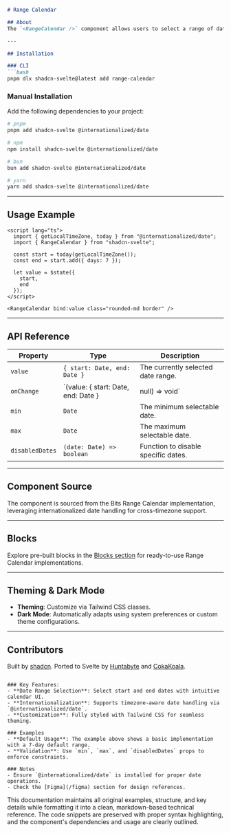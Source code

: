 

```markdown
# Range Calendar

## About
The `<RangeCalendar />` component allows users to select a range of dates. It is built on top of the Bits Range Calendar component and uses the `@internationalized/date` package for date handling.

---

## Installation

### CLI
```bash
pnpm dlx shadcn-svelte@latest add range-calendar
```

### Manual Installation
Add the following dependencies to your project:
```bash
# pnpm
pnpm add shadcn-svelte @internationalized/date

# npm
npm install shadcn-svelte @internationalized/date

# bun
bun add shadcn-svelte @internationalized/date

# yarn
yarn add shadcn-svelte @internationalized/date
```

---

## Usage Example
```svelte
<script lang="ts">
  import { getLocalTimeZone, today } from "@internationalized/date";
  import { RangeCalendar } from "shadcn-svelte";

  const start = today(getLocalTimeZone());
  const end = start.add({ days: 7 });

  let value = $state({
    start,
    end
  });
</script>

<RangeCalendar bind:value class="rounded-md border" />
```

---

## API Reference
| Property | Type | Description |
|----------|------|-------------|
| `value` | `{ start: Date, end: Date }` | The currently selected date range. |
| `onChange` | `(value: { start: Date, end: Date } | null) => void` | Callback when the selected range changes. |
| `min` | `Date` | The minimum selectable date. |
| `max` | `Date` | The maximum selectable date. |
| `disabledDates` | `(date: Date) => boolean` | Function to disable specific dates. |

---

## Component Source
The component is sourced from the Bits Range Calendar implementation, leveraging internationalized date handling for cross-timezone support.

---

## Blocks
Explore pre-built blocks in the [Blocks section](#blocks) for ready-to-use Range Calendar implementations.

---

## Theming & Dark Mode
- **Theming**: Customize via Tailwind CSS classes.
- **Dark Mode**: Automatically adapts using system preferences or custom theme configurations.

---

## Contributors
Built by [shadcn](https://shadcn.com). Ported to Svelte by [Huntabyte](https://github.com/Huntabyte) and [CokaKoala](https://github.com/CokaKoala).
```

### Key Features:
- **Date Range Selection**: Select start and end dates with intuitive calendar UI.
- **Internationalization**: Supports timezone-aware date handling via `@internationalized/date`.
- **Customization**: Fully styled with Tailwind CSS for seamless theming.

### Examples
- **Default Usage**: The example above shows a basic implementation with a 7-day default range.
- **Validation**: Use `min`, `max`, and `disabledDates` props to enforce constraints.

### Notes
- Ensure `@internationalized/date` is installed for proper date operations.
- Check the [Figma](/figma) section for design references.
``` 

This documentation maintains all original examples, structure, and key details while formatting it into a clean, markdown-based technical reference. The code snippets are preserved with proper syntax highlighting, and the component's dependencies and usage are clearly outlined.